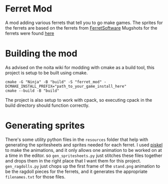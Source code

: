 # Ferret Mod
A mod adding various ferrets that tell you to go make games.
The sprites for the ferrets are based on the ferrets from [FerretSoftware](https://twitch.tv/ferretsoftware)
Mugshots for the ferrets were found [here](https://pbs.twimg.com/media/GHzvcQvaoAAsmVk?format=jpg&name=4096x4096)

# Building the mod
As advised on the noita wiki for modding with cmake as a build tool, this project is setup to be built using cmake.

```shell
cmake -G "Ninja" -B "build" -S "ferret_mod" -DCMAKE_INSTALL_PREFIX="path_to_your_game_install_here"
cmake --build -B "build"
```

The project is also setup to work with cpack, so executing cpack in the build directory should function correctly.

# Generating sprites
There's some utility python files in the `resources` folder that help with generating the spritesheets and sprites needed for each ferret. I used [piskel](https://www.piskelapp.com/) to make the animations, and it only allows one animation to be worked on at a time in the editor. so `gen_spritesheets.py` just stitches these files together and drops them in the right place that I want them for this project. `gen_ragdolls.py` just chops up the first frame of the `stand.png` animation to be the ragdoll pieces for the ferrets, and it generates the appropriate `filenames.txt` for those files.
